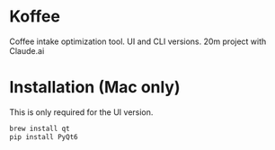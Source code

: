 
# Koffee

Coffee intake optimization tool.
UI and CLI versions.
20m project with Claude.ai

# Installation (Mac only)

This is only required for the UI version.

```bash
brew install qt
pip install PyQt6
```